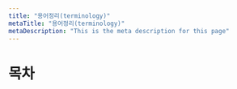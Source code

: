 ```yaml
---
title: "용어정리(terminology)"
metaTitle: "용어정리(terminology)"
metaDescription: "This is the meta description for this page"
---
```


# 목차

